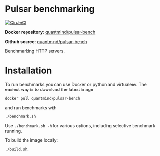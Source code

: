 # Pulsar benchmarking

[![CircleCI](https://circleci.com/gh/quantmind/pulsar-bench.svg?style=svg)](https://circleci.com/gh/quantmind/pulsar-bench)

**Docker repository**: [quantmind/pulsar-bench](https://hub.docker.com/r/quantmind/pulsar-bench/)

**Github source**: [quantmind/pulsar-bench](https://github.com/quantmind/pulsar-bench)

Benchmarking HTTP servers.

# Installation

To run benchmarks you can use Docker or python and virtualenv.
The easiest way is to download the latest image
```
docker pull quantmind/pulsar-bench
```
and run benchmarks with
```
./benchmark.sh
```
Use ``./benchmark.sh -h`` for various options, including selective benchmark running.

To build the image locally:
```
./build.sh.
```

